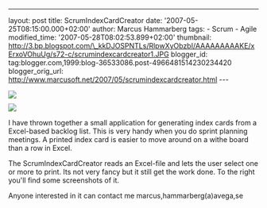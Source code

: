 ---
layout: post
title: ScrumIndexCardCreator date: '2007-05-25T08:15:00.000+02:00'
author: Marcus Hammarberg
tags: -
Scrum - Agile modified_time: '2007-05-28T08:02:53.899+02:00' thumbnail:
http://3.bp.blogspot.com/\_kkDJOSPNTLs/RlpwXyObzbI/AAAAAAAAAKE/xErxoVOhuUg/s72-c/scrumindexcardcreator1.JPG
blogger_id: tag:blogger.com,1999:blog-36533086.post-4966481514230234420
blogger_orig_url: http://www.marcusoft.net/2007/05/scrumindexcardcreator.html ---

<div>

<img
src="http://3.bp.blogspot.com/_kkDJOSPNTLs/RlpwXyObzbI/AAAAAAAAAKE/xErxoVOhuUg/s320/scrumindexcardcreator1.JPG"
id="BLOGGER_PHOTO_ID_5069487884480531890"
style="DISPLAY: block; MARGIN: 0px auto 10px; CURSOR: hand; TEXT-ALIGN: center"
data-border="0" /><img
src="http://3.bp.blogspot.com/_kkDJOSPNTLs/RlpwayObzcI/AAAAAAAAAKM/41Mrh7tku_c/s320/scrumindexcardcreator2.JPG"
id="BLOGGER_PHOTO_ID_5069487936020139458"
style="DISPLAY: block; MARGIN: 0px auto 10px; CURSOR: hand; TEXT-ALIGN: center"
data-border="0" />

</div>

<div>

</div>

<div>

I have thrown together a small application for generating index cards
from a Excel-based backlog list. This is very handy when you do sprint
planning meetings. A printed index card is easier to move around on a
withe board than a row in Excel.

The ScrumIndexCardCreator reads an Excel-file and lets the user select
one or more to print. Its not very fancy but it still get the work done.
To the right you'll find some screenshots of it.

Anyone interested in it can contact me marcus,hammarberg(a)avega,se

</div>
